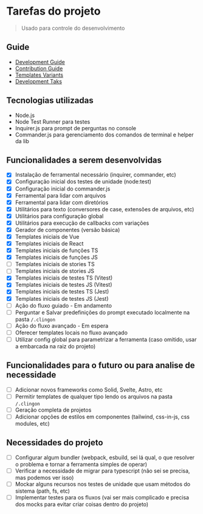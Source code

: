 # Tarefas do projeto

> Usado para controle do desenvolvimento

## Guide

- [Development Guide](https://github.com/ipetinate/clingon/blob/main/doc/DEVELOPMENT_README.md)
- [Contribution Guide](https://github.com/ipetinate/clingon/blob/main/doc/CONTRIBUTION_GUIDE.md)
- [Templates Variants](https://github.com/ipetinate/clingon/blob/main/doc/TEMPLATES.md)
- [Development Taks](https://github.com/ipetinate/clingon/blob/main/doc/TASKS.md)

## Tecnologias utilizadas

- Node.js
- Node Test Runner para testes
- Inquirer.js para prompt de perguntas no console
- Commander.js para gerenciamento dos comandos de terminal e helper da lib

## Funcionalidades a serem desenvolvidas

- [x] Instalação de ferramental necessário (inquirer, commander, etc)
- [x] Configuração inicial dos testes de unidade (node:test)
- [x] Configuração inicial do commander.js
- [x] Ferramental para lidar com arquivos
- [x] Ferramental para lidar com diretórios
- [x] Utilitários para texto (conversores de case, extensões de arquivos, etc)
- [x] Utilitários para configuração global
- [x] Utilitários para execução de callbacks com variações
- [x] Gerador de componentes (versão básica)
- [x] Templates iniciais de Vue
- [x] Templates iniciais de React
- [x] Templates iniciais de funções TS
- [x] Templates iniciais de funções JS
- [ ] Templates iniciais de stories TS
- [ ] Templates iniciais de stories JS
- [x] Templates iniciais de testes TS (Vitest)
- [x] Templates iniciais de testes JS (Vitest)
- [x] Templates iniciais de testes TS (Jest)
- [x] Templates iniciais de testes JS (Jest)
- [ ] Ação do fluxo guiado - Em andamento
- [ ] Perguntar e Salvar predefinições do prompt executado localmente na pasta `/.clingon`
- [ ] Ação do fluxo avançado - Em espera
- [ ] Oferecer templates locais no fluxo avançado
- [ ] Utilizar config global para parametrizar a ferramenta (caso omitido, usar a embarcada na raiz do projeto)

## Funcionalidades para o futuro ou para analise de necessidade

- [ ] Adicionar novos frameworks como Solid, Svelte, Astro, etc
- [ ] Permitir templates de qualquer tipo lendo os arquivos na pasta `/.clingon`
- [ ] Geração completa de projetos
- [ ] Adicionar opções de estilos em componentes (tailwind, css-in-js, css modules, etc)

## Necessidades do projeto

- [ ] Configurar algum bundler (webpack, esbuild, sei lá qual, o que resolver o problema e tornar a ferramenta simples de operar)
- [ ] Verificar a necessidade de migrar para typescript (não sei se precisa, mas podemos ver isso)
- [ ] Mockar alguns recursos nos testes de unidade que usam métodos do sistema (path, fs, etc)
- [ ] Implementar testes para os fluxos (vai ser mais complicado e precisa dos mocks para evitar criar coisas dentro do projeto)
